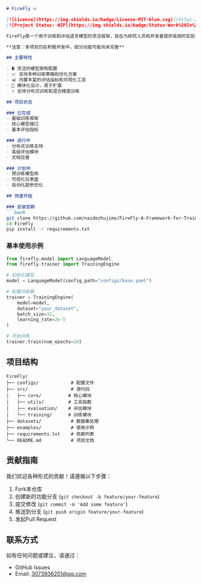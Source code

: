 ```markdown
# FireFly 🔥

[![License](https://img.shields.io/badge/License-MIT-blue.svg)](https://opensource.org/licenses/MIT)
[![Project Status: WIP](https://img.shields.io/badge/Status-Work%20In%20Progress-orange)](https://github.com/naidezhujimo/FireFly-A-Framework-for-Training-and-Evaluating-Language-Models-Incomplete)

FireFly是一个用于训练和评估语言模型的灵活框架，旨在为研究人员和开发者提供高效的实验工具。

**注意：本项目仍在积极开发中，部分功能可能尚未完善**

## 主要特性

- � 灵活的模型架构配置
- 📈 支持多种训练策略和优化方案
- 📊 内置丰富的评估指标和可视化工具
- 🧩 模块化设计，易于扩展
- ⚡ 支持分布式训练和混合精度训练

## 项目状态

### 已完成
- 基础训练框架
- 核心模型接口
- 基本评估指标

### 进行中
- 分布式训练支持
- 高级评估模块
- 文档完善

### 计划中
- 预训练模型库
- 可视化仪表盘
- 自动化超参优化

## 快速开始

### 安装依赖
```bash
git clone https://github.com/naidezhujimo/FireFly-A-Framework-for-Training-and-Evaluating-Language-Models-Incomplete.git
cd FireFly
pip install -r requirements.txt
```

### 基本使用示例
```python
from firefly.model import LanguageModel
from firefly.trainer import TrainingEngine

# 初始化模型
model = LanguageModel(config_path="configs/base.yaml")

# 配置训练器
trainer = TrainingEngine(
    model=model,
    dataset="your_dataset",
    batch_size=32,
    learning_rate=2e-5
)

# 开始训练
trainer.train(num_epochs=10)
```

## 项目结构
```
FireFly/
├── configs/            # 配置文件
├── src/                # 源代码
│   ├── core/          # 核心模块
│   ├── utils/         # 工具函数
│   ├── evaluation/    # 评估模块
│   └── training/      # 训练模块
├── datasets/           # 数据集处理
├── examples/           # 使用示例
├── requirements.txt    # 依赖列表
└── README.md           # 项目文档
```

## 贡献指南
我们欢迎各种形式的贡献！请遵循以下步骤：
1. Fork本仓库
2. 创建新的功能分支 (`git checkout -b feature/your-feature`)
3. 提交修改 (`git commit -m 'Add some feature'`)
4. 推送到分支 (`git push origin feature/your-feature`)
5. 发起Pull Request


## 联系方式
如有任何问题或建议，请通过：
- GitHub Issues
- Email: 3073936251@qq.com
```

